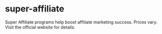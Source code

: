 # super-affiliate
Super Affiliate programs help boost affiliate marketing success. Prices vary. Visit the official website for details.
